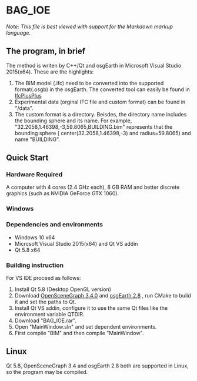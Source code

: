 # BAG_IOE

*Note: This file is best viewed with support for the Markdown markup language.*

## The program, in brief

The method is writen by C++/Qt and osgEarth in Microsoft Visual Studio 2015(x64). These are the highlights:

1. The BIM model (.ifc) need to be converted into the supported format(.osgb) in the osgEarth. The converted tool can easily be found in [IfcPlusPlus](https://github.com/ifcquery/ifcplusplus)
2. Experimental data (orginal IFC file and custom format) can be found in "/data".
3. The custom format is a directory. Beisdes, the directory name includes the bounding sphere and its name. For example, "32.2058,1.46398,-3,59.8065,BUILDING.bim" represents that the bounding sphere ( center(32.2058,1.46398,-3) and radius=59.8065) and name "BUILDING".

## Quick Start


### Hardware Required

A computer with 4 cores (2.4 GHz each), 8 GB RAM and better discrete graphics (such as NVIDIA GeForce GTX 1060).

### Windows

### Dependencies and environments

* Windows 10 x64
* Microsoft Visual Studio 2015(x64) and Qt VS addin
* Qt 5.8 x64

### Building instruction

For VS IDE proceed as follows:

1. Install Qt 5.8 (Desktop OpenGL version)
2. Download [OpenSceneGraph 3.4.0](http://www.openscenegraph.org/) and [osgEarth 2.8](https://github.com/gwaldron/osgearth) , run CMake to build it and set the paths to Qt.
3. Install Qt VS addin, configure it to use the same Qt files like the environment variable QTDIR. 
4. Download "BAG_IOE.rar".
4. Open "MainWindow.sln" and set dependent environments.
5. First compile "BIM" and then compile "MainWindow".

## Linux

Qt 5.8, OpenSceneGraph 3.4 and osgEarth 2.8 both are supported in Linux, so the program may be compiled.

